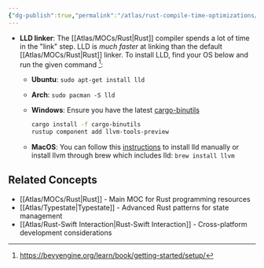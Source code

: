 ```yaml
---
{"dg-publish":true,"permalink":"/atlas/rust-compile-time-optimizations/","tags":["🌱","rust","quicktip"],"updated":"2025-10-07T14:24:50.803-07:00"}
---
```



-  **LLD linker**: The [[Atlas/MOCs/Rust\|Rust]] compiler spends a lot of time in the "link" step. LLD is _much faster_ at linking than the default [[Atlas/MOCs/Rust\|Rust]] linker. To install LLD, find your OS below and run the given command [^1]:

    -   **Ubuntu**: `sudo apt-get install lld`

    -   **Arch**: `sudo pacman -S lld`

    -   **Windows**: Ensure you have the latest [cargo-binutils](https://github.com/rust-embedded/cargo-binutils)

        ```sh
        cargo install -f cargo-binutils
        rustup component add llvm-tools-preview
        ```

    -   **MacOS**: You can follow this [instructions](https://lld.llvm.org/MachO/index.html) to install lld manually or install llvm through brew which includes lld: `brew install llvm`

[^1]: https://bevyengine.org/learn/book/getting-started/setup/

## Related Concepts
- [[Atlas/MOCs/Rust\|Rust]] - Main MOC for Rust programming resources
- [[Atlas/Typestate\|Typestate]] - Advanced Rust patterns for state management
- [[Atlas/Rust-Swift Interaction\|Rust-Swift Interaction]] - Cross-platform development considerations

